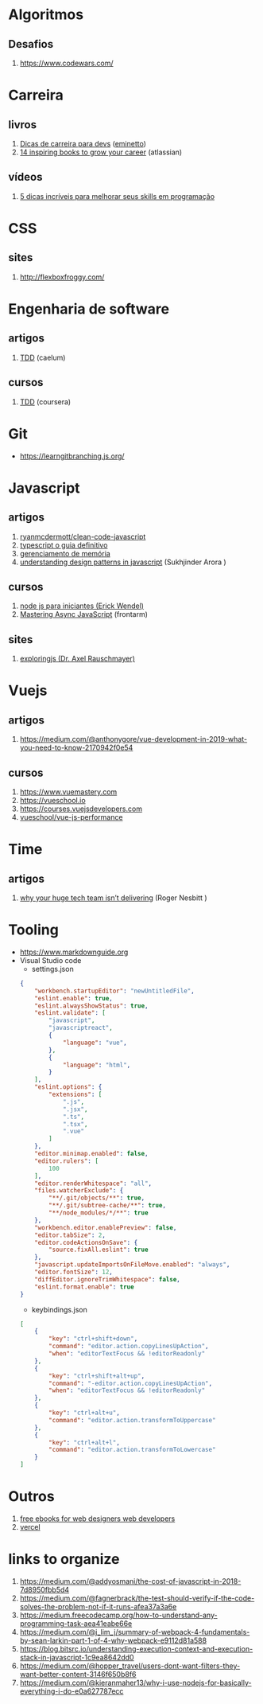 # Algoritmos
## Desafios
1. https://www.codewars.com/

# Carreira
## livros
1. [Dicas de carreira para devs](https://leanpub.com/dicas-carreira-devs) ([eminetto](https://github.com/eminetto))
1. [14 inspiring books to grow your career](https://www.atlassian.com/blog/inside-atlassian/14-inspiring-books-to-grow-your-career) (atlassian)
## vídeos
1. [5 dicas incríveis para melhorar seus skills em programação](https://youtu.be/3AbREg8ZNxs)

# CSS
## sites
1. http://flexboxfroggy.com/

# Engenharia de software
## artigos
1. [TDD](http://tdd.caelum.com.br/) (caelum)
## cursos
1. [TDD](https://pt.coursera.org/learn/tdd-desenvolvimento-de-software-guiado-por-testes) (coursera)

# Git
* https://learngitbranching.js.org/

# Javascript
## artigos
1. [ryanmcdermott/clean-code-javascript](https://github.com/ryanmcdermott/clean-code-javascript#table-of-contents)
1. [typescript o guia definitivo](https://medium.com/@oieduardorabelo/typescript-o-guia-definitivo-1a63b04259cc)
1. [gerenciamento de memória](https://medium.com/reactbrasil/como-o-javascript-funciona-gerenciamento-de-mem%C3%B3ria-como-lidar-com-4-vazamentos-comuns-de-5cfa341b9e39)
1. [understanding design patterns in javascript](https://blog.bitsrc.io/understanding-design-patterns-in-javascript-13345223f2dd) (Sukhjinder Arora
)
## cursos
1. [node js para iniciantes (Erick Wendel)](https://cursos.nodebr.org/p/node-js-para-iniciantes-nodebr)
1. [Mastering Async JavaScript](https://frontarm.com/courses/async-javascript/promises/why-async/) (frontarm)
## sites
1. [exploringjs (Dr. Axel Rauschmayer)](http://exploringjs.com/)

# Vuejs
## artigos
1. https://medium.com/@anthonygore/vue-development-in-2019-what-you-need-to-know-2170942f0e54
## cursos
1. https://www.vuemastery.com
1. https://vueschool.io
1. https://courses.vuejsdevelopers.com
1. [vueschool/vue-js-performance](https://vueschool.io/articles/series/vue-js-performance/)

# Time
## artigos
1. [why your huge tech team isn’t delivering](https://blog.usejournal.com/why-your-huge-tech-team-isnt-delivering-3851be27712c) (Roger Nesbitt
) 

# Tooling
* https://www.markdownguide.org
* Visual Studio code
    * settings.json
    ```json
    {
        "workbench.startupEditor": "newUntitledFile",
        "eslint.enable": true,
        "eslint.alwaysShowStatus": true,
        "eslint.validate": [
            "javascript",
            "javascriptreact",
            {
                "language": "vue",
            },
            {
                "language": "html",
            }
        ],
        "eslint.options": {
            "extensions": [
                ".js",
                ".jsx",
                ".ts",
                ".tsx",
                ".vue"
            ]
        },
        "editor.minimap.enabled": false,
        "editor.rulers": [
            100
        ],
        "editor.renderWhitespace": "all",
        "files.watcherExclude": {
            "**/.git/objects/**": true,
            "**/.git/subtree-cache/**": true,
            "**/node_modules/*/**": true
        },
        "workbench.editor.enablePreview": false,
        "editor.tabSize": 2,
        "editor.codeActionsOnSave": {
            "source.fixAll.eslint": true
        },
        "javascript.updateImportsOnFileMove.enabled": "always",
        "editor.fontSize": 12,
        "diffEditor.ignoreTrimWhitespace": false,
        "eslint.format.enable": true
    }
    ```
    * keybindings.json
    ```json
    [
        {
            "key": "ctrl+shift+down",
            "command": "editor.action.copyLinesUpAction",
            "when": "editorTextFocus && !editorReadonly"
        },
        {
            "key": "ctrl+shift+alt+up",
            "command": "-editor.action.copyLinesUpAction",
            "when": "editorTextFocus && !editorReadonly"
        },
        {
            "key": "ctrl+alt+u",
            "command": "editor.action.transformToUppercase"
        },
        {
            "key": "ctrl+alt+l",
            "command": "editor.action.transformToLowercase"
        }
    ]
    ```
# Outros
1. [free ebooks for web designers web developers](https://medium.com/web-development-zone/top-free-ebooks-for-web-designers-web-developers-f8c6a70465ad)
1. [vercel](https://vercel.com/home#get-started)

# links to organize
1. https://medium.com/@addyosmani/the-cost-of-javascript-in-2018-7d8950fbb5d4
1. https://medium.com/@fagnerbrack/the-test-should-verify-if-the-code-solves-the-problem-not-if-it-runs-afea37a3a6e
1. https://medium.freecodecamp.org/how-to-understand-any-programming-task-aea41eabe66e
1. https://medium.com/@j_lim_j/summary-of-webpack-4-fundamentals-by-sean-larkin-part-1-of-4-why-webpack-e9112d81a588
1. https://blog.bitsrc.io/understanding-execution-context-and-execution-stack-in-javascript-1c9ea8642dd0
1. https://medium.com/@hopper_travel/users-dont-want-filters-they-want-better-content-3146f650b8f6
1. https://medium.com/@kieranmaher13/why-i-use-nodejs-for-basically-everything-i-do-e0a627787ecc
